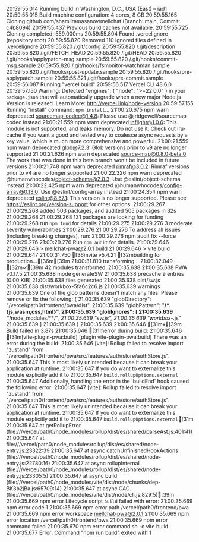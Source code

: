 20:59:55.014 Running build in Washington, D.C., USA (East) – iad1
20:59:55.015 Build machine configuration: 4 cores, 8 GB
20:59:55.165 Cloning github.com/shamilramasanov/mellchat (Branch: main, Commit: c4b8094)
20:59:55.437 Previous build caches not available.
20:59:55.725 Cloning completed: 559.000ms
20:59:55.804 Found .vercelignore (repository root)
20:59:55.820 Removed 110 ignored files defined in .vercelignore
20:59:55.820   /.git/config
20:59:55.820   /.git/description
20:59:55.820   /.git/FETCH_HEAD
20:59:55.820   /.git/HEAD
20:59:55.820   /.git/hooks/applypatch-msg.sample
20:59:55.820   /.git/hooks/commit-msg.sample
20:59:55.820   /.git/hooks/fsmonitor-watchman.sample
20:59:55.820   /.git/hooks/post-update.sample
20:59:55.820   /.git/hooks/pre-applypatch.sample
20:59:55.821   /.git/hooks/pre-commit.sample
20:59:56.087 Running "vercel build"
20:59:56.517 Vercel CLI 48.6.0
20:59:57.150 Warning: Detected "engines": { "node": ">=22.0.0" } in your `package.json` that will automatically upgrade when a new major Node.js Version is released. Learn More: http://vercel.link/node-version
20:59:57.155 Running "install" command: `npm install`...
21:00:20.675 npm warn deprecated sourcemap-codec@1.4.8: Please use @jridgewell/sourcemap-codec instead
21:00:21.559 npm warn deprecated inflight@1.0.6: This module is not supported, and leaks memory. Do not use it. Check out lru-cache if you want a good and tested way to coalesce async requests by a key value, which is much more comprehensive and powerful.
21:00:21.559 npm warn deprecated glob@7.2.3: Glob versions prior to v9 are no longer supported
21:00:21.626 npm warn deprecated source-map@0.8.0-beta.0: The work that was done in this beta branch won't be included in future versions
21:00:21.748 npm warn deprecated rimraf@3.0.2: Rimraf versions prior to v4 are no longer supported
21:00:22.326 npm warn deprecated @humanwhocodes/object-schema@2.0.3: Use @eslint/object-schema instead
21:00:22.425 npm warn deprecated @humanwhocodes/config-array@0.13.0: Use @eslint/config-array instead
21:00:24.354 npm warn deprecated eslint@8.57.1: This version is no longer supported. Please see https://eslint.org/version-support for other options.
21:00:29.267 
21:00:29.268 added 503 packages, and audited 505 packages in 32s
21:00:29.268 
21:00:29.268 131 packages are looking for funding
21:00:29.268   run `npm fund` for details
21:00:29.275 
21:00:29.276 3 moderate severity vulnerabilities
21:00:29.276 
21:00:29.276 To address all issues (including breaking changes), run:
21:00:29.276   npm audit fix --force
21:00:29.276 
21:00:29.276 Run `npm audit` for details.
21:00:29.646 
21:00:29.646 > mellchat-pwa@2.0.1 build
21:00:29.646 > vite build
21:00:29.647 
21:00:31.750 [36mvite v5.4.21 [32mbuilding for production...[36m[39m
21:00:31.810 transforming...
21:00:32.049 [32m✓[39m 42 modules transformed.
21:00:35.638 
21:00:35.638 PWA v0.17.5
21:00:35.638 mode      generateSW
21:00:35.638 precache  9 entries (0.00 KiB)
21:00:35.638 files generated
21:00:35.638   dist/sw.js
21:00:35.638   dist/workbox-5fa6c2c6.js
21:00:35.639 warnings
21:00:35.639   One of the glob patterns doesn't match any files. Please remove or fix the following: {
21:00:35.639   "globDirectory": "/vercel/path0/frontend/pwa/dist",
21:00:35.639   "globPattern": "**/*.{js,wasm,css,html}",
21:00:35.639   "globIgnores": [
21:00:35.639     "**/node_modules/**/*",
21:00:35.639     "sw.js",
21:00:35.639     "workbox-*.js"
21:00:35.639   ]
21:00:35.639 }
21:00:35.639 
21:00:35.646 [31mx[39m Build failed in 3.87s
21:00:35.646 [31merror during build:
21:00:35.646 [31m[vite-plugin-pwa:build] [plugin vite-plugin-pwa:build] There was an error during the build:
21:00:35.646   [vite]: Rollup failed to resolve import "zustand" from "/vercel/path0/frontend/pwa/src/features/auth/store/authStore.js".
21:00:35.647 This is most likely unintended because it can break your application at runtime.
21:00:35.647 If you do want to externalize this module explicitly add it to
21:00:35.647 `build.rollupOptions.external`
21:00:35.647 Additionally, handling the error in the 'buildEnd' hook caused the following error:
21:00:35.647   [vite]: Rollup failed to resolve import "zustand" from "/vercel/path0/frontend/pwa/src/features/auth/store/authStore.js".
21:00:35.647 This is most likely unintended because it can break your application at runtime.
21:00:35.647 If you do want to externalize this module explicitly add it to
21:00:35.647 `build.rollupOptions.external`[31m
21:00:35.647     at getRollupError (file:///vercel/path0/node_modules/rollup/dist/es/shared/parseAst.js:401:41)
21:00:35.647     at file:///vercel/path0/node_modules/rollup/dist/es/shared/node-entry.js:23322:39
21:00:35.647     at async catchUnfinishedHookActions (file:///vercel/path0/node_modules/rollup/dist/es/shared/node-entry.js:22780:16)
21:00:35.647     at async rollupInternal (file:///vercel/path0/node_modules/rollup/dist/es/shared/node-entry.js:23305:5)
21:00:35.647     at async build (file:///vercel/path0/node_modules/vite/dist/node/chunks/dep-BK3b2jBa.js:65709:14)
21:00:35.647     at async CAC.<anonymous> (file:///vercel/path0/node_modules/vite/dist/node/cli.js:829:5)[39m
21:00:35.669 npm error Lifecycle script `build` failed with error:
21:00:35.669 npm error code 1
21:00:35.669 npm error path /vercel/path0/frontend/pwa
21:00:35.669 npm error workspace mellchat-pwa@2.0.1
21:00:35.669 npm error location /vercel/path0/frontend/pwa
21:00:35.669 npm error command failed
21:00:35.670 npm error command sh -c vite build
21:00:35.677 Error: Command "npm run build" exited with 1